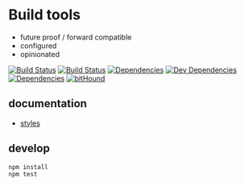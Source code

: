 # Build tools

- future proof / forward compatible
- configured
- opinionated

[![Build Status](https://img.shields.io/travis/thisconnect/tools/master.svg?style=flat-square&maxAge=1800)](https://travis-ci.org/thisconnect/tools)
[![Build Status](https://img.shields.io/appveyor/ci/thisconnect/tools/master.svg?style=flat-square&maxAge=1800)](https://ci.appveyor.com/project/thisconnect/tools)
[![Dependencies](https://img.shields.io/david/thisconnect/tools.svg?style=flat-square&maxAge=1800)](https://david-dm.org/thisconnect/tools)
[![Dev Dependencies](https://img.shields.io/david/dev/thisconnect/tools.svg?style=flat-square&maxAge=1800)](https://david-dm.org/thisconnect/tools?type=dev)
[![Dependencies](https://img.shields.io/librariesio/github/thisconnect/tools.svg?style=flat-square&maxAge=1800)](https://libraries.io/github/thisconnect/tools)
[![bitHound](https://img.shields.io/bithound/code/github/thisconnect/tools.svg?style=flat-square&maxAge=1800)](https://www.bithound.io/github/thisconnect/tools)

## documentation

- [styles](https://github.com/thisconnect/tools/tree/master/styles)


## develop

```
npm install
npm test
```
